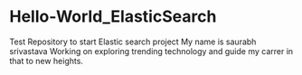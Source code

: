 # Hello-World_ElasticSearch
Test Repository to start Elastic search project
My name is saurabh srivastava
Working on exploring trending technology and guide my carrer in that to new heights.
